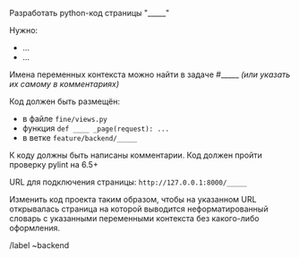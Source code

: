 Разработать python-код страницы "_____"

Нужно:
- ...
- ...

Имена переменных контекста можно найти в задаче #_____ *(или указать их самому в комментариях)*

Код должен быть размещён:
- в файле `fine/views.py`
- функция `def ____ _page(request): ...`
- в ветке `feature/backend/_____`

К коду должны быть написаны комментарии. Код должен пройти проверку pylint на 6.5+

URL для подключения страницы: `http://127.0.0.1:8000/_____`

Изменить код проекта таким образом, чтобы на указанном URL открывалась страница на которой выводится 
неформатированный словарь с указанными переменными контекста без какого-либо оформления.

/label ~backend
